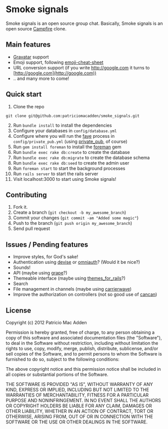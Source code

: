 # Smoke signals

Smoke signals is an open source group chat. Basically, Smoke signals is an open source [Campfire](http://campfirenow.com/) clone.

## Main features

* [Gravatar](http://gravatar.com/) support
* Emoji support, following [emoji-cheat-sheet](http://www.emoji-cheat-sheet.com/)
* URL conversion support (if you write http://google.com it turns to [http://google.com](http://google.com))
* .. and many more to come!

## Quick start

1. Clone the repo
```
git clone git@github.com:patriciomacadden/smoke_signals.git
```
2. Run `bundle install` to install the dependencies
3. Configure your databases in `config/database.yml`
4. Configure where you will run the [faye](https://github.com/faye/faye) process in `config/private_pub.yml` (using [private_pub](https://github.com/ryanb/private_pub), of course)
5. Run `gem install foreman` to install the [foreman](https://github.com/ddollar/foreman) gem
6. Run `bundle exec rake db:create` to create the database
7. Run `bundle exec rake db:migrate` to create the database schema
8. Run `bundle exec rake db:seed` to create the admin user
9. Run `foreman start` to start the background processes
10. Run `rails server` to start the rails server
11. Visit localhost:3000 to start using Smoke signals!

## Contributing

1. Fork it.
2. Create a branch (`git checkout -b my_awesome_branch`)
3. Commit your changes (`git commit -am "Added some magic"`)
4. Push to the branch (`git push origin my_awesome_branch`)
5. Send pull request

## Issues / Pending features

* Improve styles, for God's sake!
* Authentication using [devise](https://github.com/plataformatec/devise) or [omniauth](https://github.com/intridea/omniauth)? (Would it be nice?)
* Sounds!
* API (maybe using [grape](https://github.com/intridea/grape)?)
* Themeable interface (maybe using [themes_for_rails](https://github.com/lucasefe/themes_for_rails)?)
* Search
* File management in channels (maybe using [carrierwave](https://github.com/jnicklas/carrierwave))
* Improve the authorization on controllers (not so good use of [cancan](https://github.com/ryanb/cancan))

## License

Copyright (c) 2012 Patricio Mac Adden

Permission is hereby granted, free of charge, to any person obtaining a copy of this software and associated documentation files (the "Software"), to deal in the Software without restriction, including without limitation the rights to use, copy, modify, merge, publish, distribute, sublicense, and/or sell copies of the Software, and to permit persons to whom the Software is furnished to do so, subject to the following conditions:

The above copyright notice and this permission notice shall be included in all copies or substantial portions of the Software.

THE SOFTWARE IS PROVIDED "AS IS", WITHOUT WARRANTY OF ANY KIND, EXPRESS OR IMPLIED, INCLUDING BUT NOT LIMITED TO THE WARRANTIES OF MERCHANTABILITY, FITNESS FOR A PARTICULAR PURPOSE AND NONINFRINGEMENT. IN NO EVENT SHALL THE AUTHORS OR COPYRIGHT HOLDERS BE LIABLE FOR ANY CLAIM, DAMAGES OR OTHER LIABILITY, WHETHER IN AN ACTION OF CONTRACT, TORT OR OTHERWISE, ARISING FROM, OUT OF OR IN CONNECTION WITH THE SOFTWARE OR THE USE OR OTHER DEALINGS IN THE SOFTWARE.
